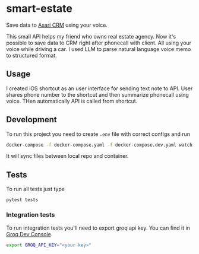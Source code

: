 # smart-estate

Save data to [Asari CRM](https://asaricrm.com/) using your voice.

This small API helps my friend who owns real estate agency. Now it's possible to save data to CRM right after phonecall with client. All using your voice while driving a car.
I used LLM to parse natural language voice memo to structured format.

## Usage

I created iOS shortcut as an user interface for sending text note to API.
User shares phone number to the shortcut and then summarize phonecall using voice. THen automatically API is called from shortcut.

## Development

To run this project you need to create `.env` file with correct configs and run

```sh
docker-compose -f docker-compose.yaml -f docker-compose.dev.yaml watch
```

It will sync files between local repo and container.

## Tests

To run all tests just type

```
pytest tests
```

### Integration tests

To run integration tests you'll need to export groq api key.
You can find it in [Groq Dev Console](https://console.groq.com/keys).

```sh
export GROQ_API_KEY="<your key>"
```
